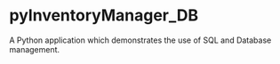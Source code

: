 # pyInventoryManager_DB
A Python application which demonstrates the use of SQL and Database management.
